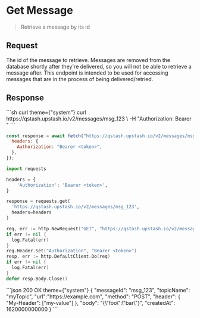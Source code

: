 # Get Message

> Retrieve a message by its id

## Request

<ParamField path="messageId" type="string" required>
  The id of the message to retrieve.
</ParamField>

<Warning>
  Messages are removed from the database shortly after they're delivered, so you
  will not be able to retrieve a message after. This endpoint is intended to be used
  for accessing messages that are in the process of being delivered/retried.
</Warning>

## Response

<Snippet file="qstash-message-type.mdx" />

<RequestExample>
  ```sh curl theme={"system"}
  curl https://qstash.upstash.io/v2/messages/msg_123 \
    -H "Authorization: Bearer <token>"
  ```

  ```js Node theme={"system"}
  const response = await fetch("https://qstash.upstash.io/v2/messages/msg_123", {
    headers: {
      Authorization: "Bearer <token>",
    },
  });
  ```

  ```python Python theme={"system"}
  import requests

  headers = {
      'Authorization': 'Bearer <token>',
  }

  response = requests.get(
    'https://qstash.upstash.io/v2/messages/msg_123',
    headers=headers
  )
  ```

  ```go Go theme={"system"}
  req, err := http.NewRequest("GET", "https://qstash.upstash.io/v2/messages/msg_123", nil)
  if err != nil {
    log.Fatal(err)
  }
  req.Header.Set("Authorization", "Bearer <token>")
  resp, err := http.DefaultClient.Do(req)
  if err != nil {
    log.Fatal(err)
  }
  defer resp.Body.Close()
  ```
</RequestExample>

<ResponseExample>
  ```json 200 OK theme={"system"}
  {
    "messageId": "msg_123",
    "topicName": "myTopic",
    "url":"https://example.com",
    "method": "POST",
    "header": {
      "My-Header": ["my-value"]
    },
    "body": "{\"foo\":\"bar\"}",
    "createdAt": 1620000000000
  }
  ```
</ResponseExample>
